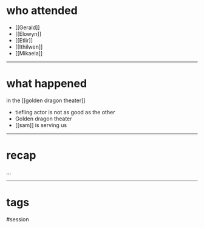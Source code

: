 # who attended

- [[Gerald]]
- [[Elowyn]]
- [[Etlir]]
- [[Ithilwen]]
- [[Mikaela]]

---
# what happened

in the [[golden dragon theater]]
- tiefling actor is not as good as the other 
- Golden dragon theater
- [[sam]] is serving us

---
# recap

...

---
# tags

#session